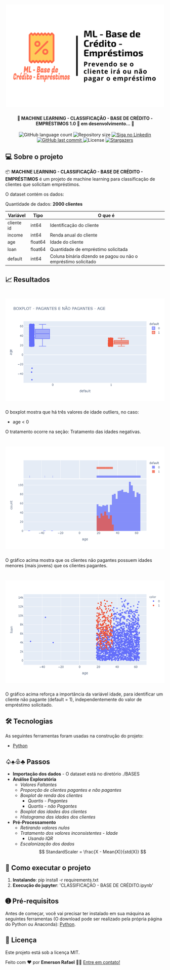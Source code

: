 <h1 align="center">
    <img alt="MACHINE LEARNING - CLASSIFICAÇÃO - BASE DE CRÉDITO - EMPRÉSTIMOS" title="#ML_CLASSIF_CREDIT_DATASET" src="./assets/banner.png" />
</h1>

<h4 align="center"> 
	🚧 MACHINE LEARNING - CLASSIFICAÇÃO - BASE DE CRÉDITO - EMPRÉSTIMOS 1.0 🚀 em desenvolvimento... 🚧
</h4>

<p align="center">
  <img alt="GitHub language count" src="https://img.shields.io/github/languages/count/emersonrafaels/ml_classification_credit_dataset?color=%2304D361">

  <img alt="Repository size" src="https://img.shields.io/github/repo-size/emersonrafaels/ml_classification_credit_dataset">

  	
  <a href="https://www.linkedin.com/in/emerson-rafael/">
    <img alt="Siga no Linkedin" src="https://img.shields.io/badge/LinkedIn-0077B5?style=for-the-badge&logo=linkedin&logoColor=white">
  </a>
	
  
  <a href="https://github.com/emersonrafaels/ml_classification_credit_dataset/commits/main">
    <img alt="GitHub last commit" src="https://img.shields.io/github/last-commit/emersonrafaels/ml_classification_credit_dataset">
  </a>

  <img alt="License" src="https://img.shields.io/badge/license-MIT-brightgreen">
   <a href="https://github.com/emersonrafaels/ml_classification_credit_dataset/stargazers">
    <img alt="Stargazers" src="https://img.shields.io/github/stars/emersonrafaels/ml_classification_credit_dataset?style=social">
  </a>
</p>


## 💻 Sobre o projeto

📦 **MACHINE LEARNING - CLASSIFICAÇÃO - BASE DE CRÉDITO - EMPRÉSTIMOS** é um projeto de machine learning para classificação de clientes que solicitam empréstimos.

O dataset contém os dados:

Quantidade de dados: **2000 clientes**

| Variável | Tipo | O que é |
|--|--|--|
| cliente id | int64 | Identificação do cliente |
| income     | int64 | Renda anual do cliente |
| age | float64 | Idade do cliente |
| loan | float64 | Quantidade de empréstimo solicitada |
| default | int64 | Coluna binária dizendo se pagou ou não o empréstimo solicitado |

## 📈 Resultados

<h1 align="center">
    <img alt="BOXPLOT_AGE - AGE" title="#BOXPLOT_AGE" src="./IMAGENS/boxplot_age.png" />
</h1>

O boxplot mostra que há três valores de idade outliers, no caso:

- age < 0

O tratamento ocorre na seção: Tratamento das idades negativas.

<h1 align="center">
    <img alt="HISTOGRAM_AGE - AGE" title="#HISTOGRAM_AGE" src="./IMAGENS/histogram_age.png" />
</h1>

O gráfico acima mostra que os clientes não pagantes possuem idades menores (mais jovens) que os clientes pagantes.

<h1 align="center">
    <img alt="SCATTER_AGE_LOAN - AGE" title="#SCATTER_AGE_LOAN" src="./IMAGENS/scatter_age_loan.png" />
</h1>

O gráfico acima reforça a importância da variável idade, para identificar um cliente não pagante (default = 1), independentemente do valor de empréstimo solicitado.

## 🛠  Tecnologias

As seguintes ferramentas foram usadas na construção do projeto:

- [Python]

## ♤♠♧♣  Passos

 - **Importação dos dados** - O dataset está no diretório ./BASES
 - **Análise Exploratória**
	- *Valores Faltantes*
	- *Proporção de clientes pagantes e não pagantes*
	- *Boxplot de renda dos clientes*
		- *Quartis - Pagantes*
		- *Quartis - não Pagantes*
	- *Boxplot das idades dos clientes*
	- *Histograma das idades dos clientes*
- **Pré-Processamento**
	- *Retirando valores nulos*
	- *Tratamento dos valores inconsistentes - Idade*
		- *Usando IQR*
	- *Escalonização dos dados*
		$$
			StandardScaler = \frac{X - Mean(X)}{std(X)}
		$$

## 🚀 Como executar o projeto

1. **Instalando**: pip install -r requirements.txt
2. **Execução do jupyter**: 'CLASSIFICAÇÃO - BASE DE CRÉDITO.ipynb'


## ➊ Pré-requisitos

Antes de começar, você vai precisar ter instalado em sua máquina as seguintes ferramentas (O download pode ser realizado pela própria página do Python ou Anaconda):
[Python](https://www.anaconda.com/products/individual).


## 📝 Licença

Este projeto está sob a licença MIT.

Feito com ❤️ por **Emerson Rafael** 👋🏽 [Entre em contato!](https://www.linkedin.com/in/emerson-rafael/)

[Python]: https://www.python.org/downloads/